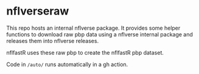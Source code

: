# nflverseraw

This repo hosts an internal nflverse package. It provides some helper functions 
to download raw pbp data using a nflverse internal package and 
releases them into nflverse releases. 

nflfastR uses these raw pbp to create the nflfastR pbp dataset. 

Code in `/auto/` runs automatically in a gh action. 
